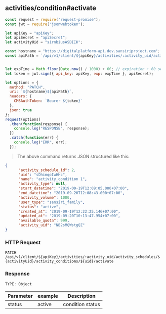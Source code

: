 ## activities/condition#activate

```javascript
const request = require("request-promise");
const jwt = require("jsonwebtoken");

let apiKey = "apiKey";
let apiSecret = "apiSecret";
let activityUid = "sirnbiusASDIIH";

const hostname = "https://digitalplatform-api.dev.sansiriproject.com";
const apiPath = `/api/v1/client/${apiKey}/activities/:activity_uid/activity_schedules/${activityUid}/activity_conditions/${uid}/activate`;


let expTime = Math.floor(Date.now() / 1000) + 60; // expiration + 60 seconds
let token = jwt.sign({ api_key: apiKey, exp: expTime }, apiSecret);

let options = {
  method: "PATCH",
  uri: `${hostname}${apiPath}`,
  headers: {
    CMSAuthToken: `Bearer ${token}`
  },
  json: true
};
request(options)
  .then(function(response) {
    console.log("RESPONSE", response);
  })
  .catch(function(err) {
    console.log("ERR", err);
  });
```

> The above command returns JSON structured like this:

```json
{
      "activity_schedule_id": 2,
      "uid": "sDhinqoIwHHc",
      "name": "activity_condition 1",
      "activity_type": null,
      "start_datetime": "2019-09-19T12:09:05.000+07:00",
      "end_datetime": "2019-09-20T12:08:43.000+07:00",
      "activity_volume": 1000,
      "user_type": "sansiri_family",
      "status": "active",
      "created_at": "2019-09-19T12:22:25.146+07:00",
      "updated_at": "2019-09-20T10:13:47.954+07:00",
      "available_quota": 999,
      "activity_uid": "NB2sMQWstgQZ"
}
```

### HTTP Request

`PATCH /api/v1/client/${apiKey}/activities/:activity_uid/activity_schedules/${activityUid}/activity_conditions/${uid}/activate`

### Response

`TYPE: Object`

| Parameter | example        | Description            |
| --------- | -------------- | ---------------------- |
| status    | active | condition status |

